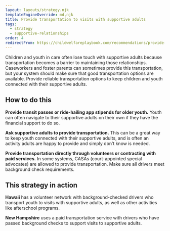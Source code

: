 ```yaml
---
layout: layouts/strategy.njk
templateEngineOverride: md,njk
title: Provide transportation to visits with supportive adults
tags:
  - strategy
  - supportive-relationships
order: 4
redirectFrom: https://childwelfareplaybook.com/recommendations/provide-transportation-to-visits-with-supportive-adults/
---
```

Children and youth in care often lose touch with supportive adults because transportation becomes a barrier to maintaining those relationships. Caseworkers and foster parents can sometimes provide this transportation, but your system should make sure that good transportation options are available. Provide reliable transportation options to keep children and youth connected with their supportive adults.

## How to do this

**Provide transit passes or ride-hailing app stipends for older youth.** Youth can often navigate to their supportive adults on their own if they have the financial support to do so.

**Ask supportive adults to provide transportation.** This can be a great way to keep youth connected with their supportive adults, and is often an activity adults are happy to provide and simply don’t know is needed.

**Provide transportation directly through volunteers or contracting with paid services.** In some systems, CASAs (court-appointed special advocates) are allowed to provide transportation. Make sure all drivers meet background check requirements. 

## This strategy in action

**Hawaii** has a volunteer network with background-checked drivers who transport youth to visits with supportive adults, as well as other activities like afterschool programs.

**New Hampshire** uses a paid transportation service with drivers who have passed background checks to support visits to supportive adults.
